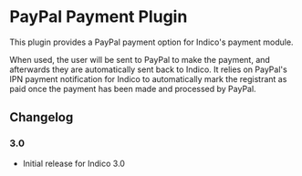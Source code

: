 # PayPal Payment Plugin

This plugin provides a PayPal payment option for Indico's payment module.

When used, the user will be sent to PayPal to make the payment, and afterwards
they are automatically sent back to Indico. It relies on PayPal's IPN payment
notification for Indico to automatically mark the registrant as paid once the
payment has been made and processed by PayPal.


## Changelog

### 3.0

- Initial release for Indico 3.0
